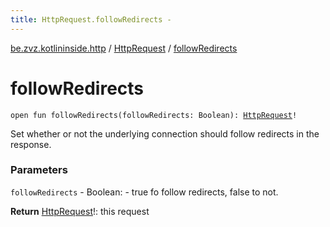 ```yaml
---
title: HttpRequest.followRedirects - 
---
```


[be.zvz.kotlininside.http](../index.html) / [HttpRequest](index.html) / [followRedirects](./follow-redirects.html)

# followRedirects

`open fun followRedirects(followRedirects: Boolean): `[`HttpRequest`](index.html)`!`

Set whether or not the underlying connection should follow redirects in the response.

### Parameters

`followRedirects` - Boolean: - true fo follow redirects, false to not.

**Return**
[HttpRequest](index.html)!: this request

